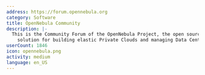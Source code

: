 ```yaml
---
address: https://forum.opennebula.org
category: Software
title: OpenNebula Community
description: |-
  This is the Community Forum of the OpenNebula Project, the open source enterprise-ready
    solution for building elastic Private Clouds and managing Data Center virtualization.
userCount: 1846
icon: opennebula.png
activity: medium
language: en_US
---
```

